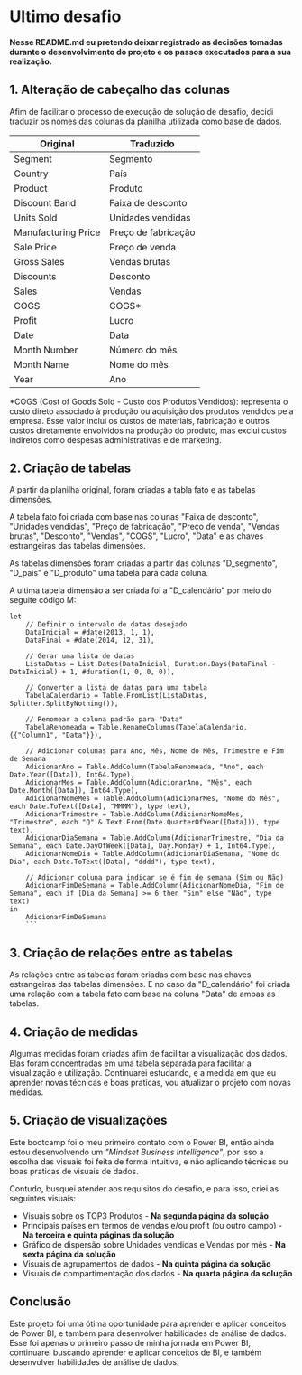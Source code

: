 # Ultimo desafio

#### Nesse README.md eu pretendo deixar registrado as decisões tomadas durante o desenvolvimento do projeto e os passos executados para a sua realização.

## 1. Alteração de cabeçalho das colunas

Afim de facilitar o processo de execução de solução de desafio, decidi traduzir os nomes das colunas da planilha utilizada como base de dados.

| Original            | Traduzido           |
| ------------------- | ------------------- |
| Segment             | Segmento            |
| Country             | País                |
| Product             | Produto             |
| Discount Band       | Faixa de desconto   |
| Units Sold          | Unidades vendidas   |
| Manufacturing Price | Preço de fabricação |
| Sale Price          | Preço de venda      |
| Gross Sales         | Vendas brutas       |
| Discounts           | Desconto            |
| Sales               | Vendas              |
| COGS                | COGS\*              |
| Profit              | Lucro               |
| Date                | Data                |
| Month Number        | Número do mês       |
| Month Name          | Nome do mês         |
| Year                | Ano                 |

\*COGS (Cost of Goods Sold - Custo dos Produtos Vendidos): representa o custo direto associado à produção ou aquisição dos produtos vendidos pela empresa. Esse valor inclui os custos de materiais, fabricação e outros custos diretamente envolvidos na produção do produto, mas exclui custos indiretos como despesas administrativas e de marketing.

## 2. Criação de tabelas

A partir da planilha original, foram criadas a tabla fato e as tabelas dimensões.

A tabela fato foi criada com base nas colunas "Faixa de desconto", "Unidades vendidas", "Preço de fabricação", "Preço de venda", "Vendas brutas", "Desconto", "Vendas", "COGS", "Lucro", "Data" e as chaves estrangeiras das tabelas dimensões.

As tabelas dimensões foram criadas a partir das colunas "D_segmento", "D_país" e "D_produto" uma tabela para cada coluna.

A ultima tabela dimensão a ser criada foi a "D_calendário" por meio do seguite código M:

````
let
    // Definir o intervalo de datas desejado
    DataInicial = #date(2013, 1, 1),
    DataFinal = #date(2014, 12, 31),

    // Gerar uma lista de datas
    ListaDatas = List.Dates(DataInicial, Duration.Days(DataFinal - DataInicial) + 1, #duration(1, 0, 0, 0)),

    // Converter a lista de datas para uma tabela
    TabelaCalendario = Table.FromList(ListaDatas, Splitter.SplitByNothing()),

    // Renomear a coluna padrão para "Data"
    TabelaRenomeada = Table.RenameColumns(TabelaCalendario, {{"Column1", "Data"}}),

    // Adicionar colunas para Ano, Mês, Nome do Mês, Trimestre e Fim de Semana
    AdicionarAno = Table.AddColumn(TabelaRenomeada, "Ano", each Date.Year([Data]), Int64.Type),
    AdicionarMes = Table.AddColumn(AdicionarAno, "Mês", each Date.Month([Data]), Int64.Type),
    AdicionarNomeMes = Table.AddColumn(AdicionarMes, "Nome do Mês", each Date.ToText([Data], "MMMM"), type text),
    AdicionarTrimestre = Table.AddColumn(AdicionarNomeMes, "Trimestre", each "Q" & Text.From(Date.QuarterOfYear([Data])), type text),
    AdicionarDiaSemana = Table.AddColumn(AdicionarTrimestre, "Dia da Semana", each Date.DayOfWeek([Data], Day.Monday) + 1, Int64.Type),
    AdicionarNomeDia = Table.AddColumn(AdicionarDiaSemana, "Nome do Dia", each Date.ToText([Data], "dddd"), type text),

    // Adicionar coluna para indicar se é fim de semana (Sim ou Não)
    AdicionarFimDeSemana = Table.AddColumn(AdicionarNomeDia, "Fim de Semana", each if [Dia da Semana] >= 6 then "Sim" else "Não", type text)
in
    AdicionarFimDeSemana
    ```
````

## 3. Criação de relações entre as tabelas

As relações entre as tabelas foram criadas com base nas chaves estrangeiras das tabelas dimensões. E no caso da "D_calendário" foi criada uma relação com a tabela fato com base na coluna "Data" de ambas as tabelas.

## 4. Criação de medidas

Algumas medidas foram criadas afim de facilitar a visualização dos dados. Elas foram concentradas em uma tabela separada para facilitar a visualização e utilização.
Continuarei estudando, e a medida em que eu aprender novas técnicas e boas praticas, vou atualizar o projeto com novas medidas.

## 5. Criação de visualizações

Este bootcamp foi o meu primeiro contato com o Power BI, então ainda estou desenvolvendo um _"Mindset Business Intelligence"_, por isso a escolha das visuais foi feita de forma intuitiva, e não aplicando técnicas ou boas praticas de visuais de dados.

Contudo, busquei atender aos requisitos do desafio, e para isso, criei as seguintes visuais:

- Visuais sobre os TOP3 Produtos - **Na segunda página da solução**
- Principais países em termos de vendas e/ou profit (ou outro campo) - **Na terceira e quinta páginas da solução**
- Gráfico de dispersão sobre Unidades vendidas e Vendas por mês - **Na sexta página da solução**
- Visuais de agrupamentos de dados - **Na quinta página da solução**
- Visuais de compartimentação dos dados - **Na quarta página da solução**

## Conclusão

Este projeto foi uma ótima oportunidade para aprender e aplicar conceitos de Power BI, e também para desenvolver habilidades de análise de dados. Esse foi apenas o primeiro passo de minha jornada em Power BI, continuarei buscando aprender e aplicar conceitos de BI, e também desenvolver habilidades de análise de dados.
